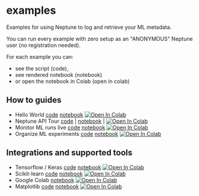 # examples

Examples for using Neptune to log and retrieve your ML metadata. 

You can run every example with zero setup as an "ANONYMOUS" Neptune user (no registration needed).

For each example you can:
- see the script (code), 
- see rendered notebook (notebook) 
- or open the notebook in Colab (open in colab)

## How to guides

- Hello World [code](how-to-guides/hello-world/scripts/Neptune_hello_world.py) [notebook](how-to-guides/hello-world/notebooks/Neptune_hello_world.ipynb) [![Open In Colab](https://colab.research.google.com/assets/colab-badge.svg)](https://colab.research.google.com/github/neptune-ai/examples/blob/master/how-to-guides/hello-world/notebooks/Neptune_hello_world.ipynb)
- Neptune API Tour [code](./how-to-guides/how-it-works/scripts) | [notebook](how-to-guides/how-it-works/notebooks/Neptune_API_Tour.ipynb) | [![Open In Colab](https://colab.research.google.com/assets/colab-badge.svg)](https://colab.research.google.com/github/neptune-ai/examples/blob/master/how-it-works/notebooks/Neptune_API_Tour.ipynb)
- Monitor ML runs live [code](how-to-guides/monitor-ml-runs/scripts/Monitor_ML_runs_live.py) [notebook](how-to-guides/monitor-ml-runs/notebooks/Monitor_ML_runs_live.ipynb) [![Open In Colab](https://colab.research.google.com/assets/colab-badge.svg)](https://colab.research.google.com/github/neptune-ai/examples/blob/master/how-to-guides/monitor-ml-runs/notebooks/Monitor_ML_runs_live.ipynb)
- Organize ML experiments [code](how-to-guides/organize-ml-experimentation/scripts/Organize_ML_runs.py) [notebook](how-to-guides/organize-ml-experimentation/notebooks/Organize_ML_runs.ipynb) [![Open In Colab](https://colab.research.google.com/assets/colab-badge.svg)](https://colab.research.google.com/github/neptune-ai/examples/blob/master/how-to-guides/organize-ml-experimentation/notebooks/Organize_ML_runs.ipynb)

## Integrations and supported tools 

- Tensorflow / Keras [code](./integrations-and-supported-tools/tensorflow-keras/scripts) [notebook](./integrations-and-supported-tools/tensorflow-keras/showcase/Neptune-TensorFlow-Keras.ipynb) [![Open In Colab](https://colab.research.google.com/assets/colab-badge.svg)](https://colab.research.google.com/github/neptune-ai/examples/blob/master/integrations-and-supported-tools/tensorflow-keras/showcase/Neptune-TensorFlow-Keras.ipynb)
- Scikit-learn [code](./integrations-and-supported-tools/sklearn/scripts) [notebook](./integrations-and-supported-tools/sklearn/docs/Neptune-Scikit-learn.ipynb) [![Open In Colab](https://colab.research.google.com/assets/colab-badge.svg)](https://colab.research.google.com/github/neptune-ai/examples/blob/master/integrations-and-supported-tools/sklearn/showcase/Neptune-Scikit-learn.ipynb)
- Google Colab [notebook](integrations-and-supported-tools/colab/Neptune_Colab.ipynb) [![Open In Colab](https://colab.research.google.com/assets/colab-badge.svg)](https://colab.research.google.com/github/neptune-ai/examples/blob/master/integrations-and-supported-tools/colab/Neptune_Colab.ipynb)
- Matplotlib [code](./integrations-and-supported-tools/matplotlib/scripts) [notebook](./integrations-and-supported-tools/matplotlib/notebooks/Neptune_Matplotlib_Support.ipynb) [![Open In Colab](https://colab.research.google.com/assets/colab-badge.svg)](https://colab.research.google.com/github/neptune-ai/examples/blob/master/integrations-and-supported-tools/matplotlib/notebooks/Neptune_Matplotlib_Support.ipynb)
